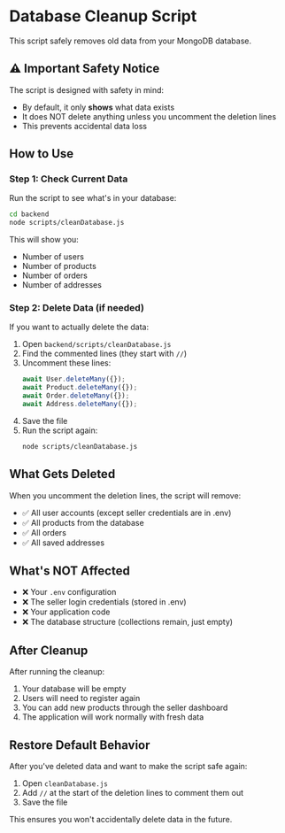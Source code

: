 # Database Cleanup Script

This script safely removes old data from your MongoDB database.

## ⚠️ Important Safety Notice

The script is designed with safety in mind:
- By default, it only **shows** what data exists
- It does NOT delete anything unless you uncomment the deletion lines
- This prevents accidental data loss

## How to Use

### Step 1: Check Current Data
Run the script to see what's in your database:

```bash
cd backend
node scripts/cleanDatabase.js
```

This will show you:
- Number of users
- Number of products
- Number of orders
- Number of addresses

### Step 2: Delete Data (if needed)

If you want to actually delete the data:

1. Open `backend/scripts/cleanDatabase.js`
2. Find the commented lines (they start with `//`)
3. Uncomment these lines:
   ```javascript
   await User.deleteMany({});
   await Product.deleteMany({});
   await Order.deleteMany({});
   await Address.deleteMany({});
   ```
4. Save the file
5. Run the script again:
   ```bash
   node scripts/cleanDatabase.js
   ```

## What Gets Deleted

When you uncomment the deletion lines, the script will remove:
- ✅ All user accounts (except seller credentials are in .env)
- ✅ All products from the database
- ✅ All orders
- ✅ All saved addresses

## What's NOT Affected

- ❌ Your `.env` configuration
- ❌ The seller login credentials (stored in .env)
- ❌ Your application code
- ❌ The database structure (collections remain, just empty)

## After Cleanup

After running the cleanup:
1. Your database will be empty
2. Users will need to register again
3. You can add new products through the seller dashboard
4. The application will work normally with fresh data

## Restore Default Behavior

After you've deleted data and want to make the script safe again:
1. Open `cleanDatabase.js`
2. Add `//` at the start of the deletion lines to comment them out
3. Save the file

This ensures you won't accidentally delete data in the future.
